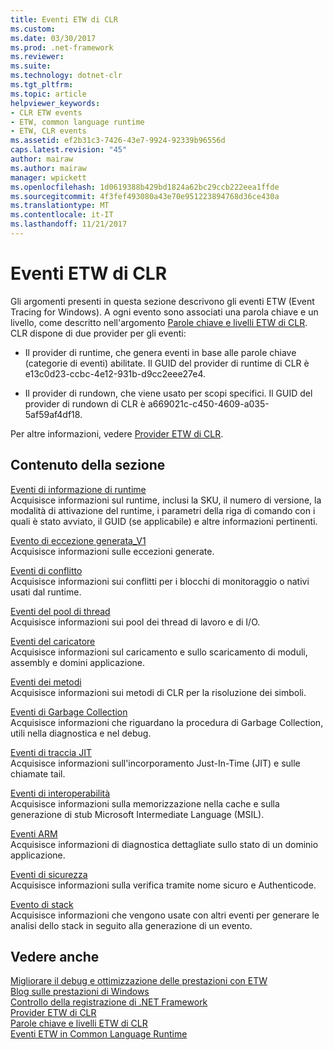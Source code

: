 ```yaml
---
title: Eventi ETW di CLR
ms.custom: 
ms.date: 03/30/2017
ms.prod: .net-framework
ms.reviewer: 
ms.suite: 
ms.technology: dotnet-clr
ms.tgt_pltfrm: 
ms.topic: article
helpviewer_keywords:
- CLR ETW events
- ETW, common language runtime
- ETW, CLR events
ms.assetid: ef2b31c3-7426-43e7-9924-92339b96556d
caps.latest.revision: "45"
author: mairaw
ms.author: mairaw
manager: wpickett
ms.openlocfilehash: 1d0619388b429bd1824a62bc29ccb222eea1ffde
ms.sourcegitcommit: 4f3fef493080a43e70e951223894768d36ce430a
ms.translationtype: MT
ms.contentlocale: it-IT
ms.lasthandoff: 11/21/2017
---
```

# <a name="clr-etw-events"></a>Eventi ETW di CLR
Gli argomenti presenti in questa sezione descrivono gli eventi ETW (Event Tracing for Windows). A ogni evento sono associati una parola chiave e un livello, come descritto nell'argomento [Parole chiave e livelli ETW di CLR](../../../docs/framework/performance/clr-etw-keywords-and-levels.md). CLR dispone di due provider per gli eventi:  
  
-   Il provider di runtime, che genera eventi in base alle parole chiave (categorie di eventi) abilitate. Il GUID del provider di runtime di CLR è e13c0d23-ccbc-4e12-931b-d9cc2eee27e4.  
  
-   Il provider di rundown, che viene usato per scopi specifici. Il GUID del provider di rundown di CLR è a669021c-c450-4609-a035-5af59af4df18.  
  
 Per altre informazioni, vedere [Provider ETW di CLR](../../../docs/framework/performance/clr-etw-providers.md).  
  
## <a name="in-this-section"></a>Contenuto della sezione  
 [Eventi di informazione di runtime](../../../docs/framework/performance/runtime-information-etw-events.md)  
 Acquisisce informazioni sul runtime, inclusi la SKU, il numero di versione, la modalità di attivazione del runtime, i parametri della riga di comando con i quali è stato avviato, il GUID (se applicabile) e altre informazioni pertinenti.  
  
 [Evento di eccezione generata_V1](../../../docs/framework/performance/exception-thrown-v1-etw-event.md)  
 Acquisisce informazioni sulle eccezioni generate.  
  
 [Eventi di conflitto](../../../docs/framework/performance/contention-etw-events.md)  
 Acquisisce informazioni sui conflitti per i blocchi di monitoraggio o nativi usati dal runtime.  
  
 [Eventi del pool di thread](../../../docs/framework/performance/thread-pool-etw-events.md)  
 Acquisisce informazioni sui pool dei thread di lavoro e di I/O.  
  
 [Eventi del caricatore](../../../docs/framework/performance/loader-etw-events.md)  
 Acquisisce informazioni sul caricamento e sullo scaricamento di moduli, assembly e domini applicazione.  
  
 [Eventi dei metodi](../../../docs/framework/performance/method-etw-events.md)  
 Acquisisce informazioni sui metodi di CLR per la risoluzione dei simboli.  
  
 [Eventi di Garbage Collection](../../../docs/framework/performance/garbage-collection-etw-events.md)  
 Acquisisce informazioni che riguardano la procedura di Garbage Collection, utili nella diagnostica e nel debug.  
  
 [Eventi di traccia JIT](../../../docs/framework/performance/jit-tracing-etw-events.md)  
 Acquisisce informazioni sull'incorporamento Just-In-Time (JIT) e sulle chiamate tail.  
  
 [Eventi di interoperabilità](../../../docs/framework/performance/interop-etw-events.md)  
 Acquisisce informazioni sulla memorizzazione nella cache e sulla generazione di stub Microsoft Intermediate Language (MSIL).  
  
 [Eventi ARM](../../../docs/framework/performance/application-domain-resource-monitoring-arm-etw-events.md)  
 Acquisisce informazioni di diagnostica dettagliate sullo stato di un dominio applicazione.  
  
 [Eventi di sicurezza](../../../docs/framework/performance/security-etw-events.md)  
 Acquisisce informazioni sulla verifica tramite nome sicuro e Authenticode.  
  
 [Evento di stack](../../../docs/framework/performance/stack-etw-event.md)  
 Acquisisce informazioni che vengono usate con altri eventi per generare le analisi dello stack in seguito alla generazione di un evento.  
  
## <a name="see-also"></a>Vedere anche  
 [Migliorare il debug e ottimizzazione delle prestazioni con ETW](http://go.microsoft.com/fwlink/?LinkId=179696)  
 [Blog sulle prestazioni di Windows](http://go.microsoft.com/fwlink/?LinkId=179509)  
 [Controllo della registrazione di .NET Framework](../../../docs/framework/performance/controlling-logging.md)  
 [Provider ETW di CLR](../../../docs/framework/performance/clr-etw-providers.md)  
 [Parole chiave e livelli ETW di CLR](../../../docs/framework/performance/clr-etw-keywords-and-levels.md)  
 [Eventi ETW in Common Language Runtime](../../../docs/framework/performance/etw-events-in-the-common-language-runtime.md)
